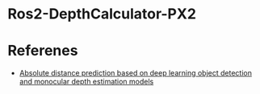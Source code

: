 # Ros2-DepthCalculator-PX2



# Referenes
- [Absolute distance prediction based on deep learning object detection and monocular depth estimation models](https://arxiv.org/abs/2111.01715)
